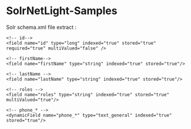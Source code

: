 SolrNetLight-Samples
====================

Solr schema.xml file extract :

	<!-- id-->
	<field name="id" type="long" indexed="true" stored="true" required="true" multiValued="false" /> 
	
	<!-- firstName-->
	<field name="firstName" type="string" indexed="true" stored="true"/>
	
	<!-- lastName -->
	<field name="lastName" type="string" indexed="true" stored="true"/>
	
	<!-- roles -->
	<field name="roles" type="string" indexed="true" stored="true" multiValued="true"/>
	
	<!-- phone_* -->
	<dynamicField name="phone_*" type="text_general" indexed="true" stored="true"/>
	